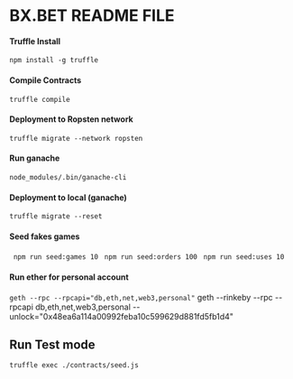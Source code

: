 # BX.BET README FILE

#### Truffle Install
``` npm install -g truffle ```

#### Compile Contracts
``` truffle compile ```

#### Deployment to Ropsten network
``` truffle migrate --network ropsten ```

#### Run ganache
``` node_modules/.bin/ganache-cli ```

#### Deployment to local (ganache)
``` truffle migrate --reset ```



#### Seed fakes games
``` npm run seed:games 10```
``` npm run seed:orders 100```
``` npm run seed:uses 10```


#### Run ether for personal account
``` geth --rpc --rpcapi="db,eth,net,web3,personal" ```
geth --rinkeby --rpc --rpcapi db,eth,net,web3,personal --unlock="0x48ea6a114a00992feba10c599629d881fd5fb1d4"

Run Test mode
-----------
```shell
truffle exec ./contracts/seed.js
```
